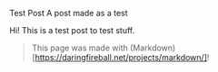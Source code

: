 Test Post
A post made as a test

Hi! This is a test post to test stuff.

> This page was made with (Markdown)[https://daringfireball.net/projects/markdown/]!